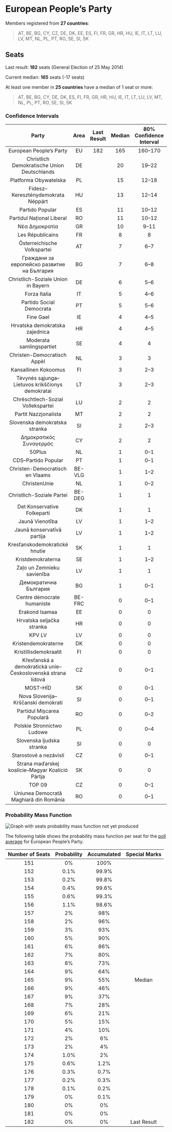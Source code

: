 # European People’s Party

Members registered from **27 countries**:

> AT, BE, BG, CY, CZ, DE, DK, EE, ES, FI, FR, GR, HR, HU, IE, IT, LT, LU, LV, MT, NL, PL, PT, RO, SE, SI, SK

## Seats

Last result: **182** seats (General Election of 25 May 2014)

Current median: **165** seats (-17 seats)

At least one member in **25 countries** have a median of 1 seat or more:

> AT, BE, BG, CY, DE, DK, ES, FI, FR, GR, HR, HU, IE, IT, LT, LU, LV, MT, NL, PL, PT, RO, SE, SI, SK

### Confidence Intervals

| Party | Area | Last Result | Median | 80% Confidence Interval | 90% Confidence Interval | 95% Confidence Interval | 99% Confidence Interval |
|:-----:|:----:|:-----------:|:------:|:-----------------------:|:-----------------------:|:-----------------------:|:-----------------------:|
| European People’s Party | EU | 182 | 165 | 160–170 | 158–172 | 157–173 | 154–176 |
| Christlich Demokratische Union Deutschlands | DE | | 20 | 19–22 | 18–22 | 18–23 | 17–23 |
| Platforma Obywatelska | PL | | 15 | 12–18 | 11–19 | 11–19 | 10–20 |
| Fidesz–Kereszténydemokrata Néppárt | HU | | 13 | 12–14 | 11–14 | 11–15 | 11–15 |
| Partido Popular | ES | | 11 | 10–12 | 9–13 | 9–13 | 9–14 |
| Partidul Național Liberal | RO | | 11 | 10–12 | 9–12 | 9–12 | 9–12 |
| Νέα Δημοκρατία | GR | | 10 | 9–11 | 9–11 | 9–11 | 9–11 |
| Les Républicains | FR | | 8 | 8 | 8 | 8 | 8 |
| Österreichische Volkspartei | AT | | 7 | 6–7 | 6–7 | 6–7 | 6–8 |
| Граждани за европейско развитие на България | BG | | 7 | 6–8 | 6–8 | 6–8 | 6–8 |
| Christlich-Soziale Union in Bayern | DE | | 6 | 5–6 | 5–7 | 5–7 | 4–8 |
| Forza Italia | IT | | 5 | 4–6 | 4–7 | 4–7 | 3–8 |
| Partido Social Democrata | PT | | 5 | 5–6 | 5–7 | 5–7 | 4–7 |
| Fine Gael | IE | | 4 | 4–5 | 4–5 | 4–5 | 4–5 |
| Hrvatska demokratska zajednica | HR | | 4 | 4–5 | 4–5 | 4–5 | 3–5 |
| Moderata samlingspartiet | SE | | 4 | 4 | 3–4 | 3–5 | 3–5 |
| Christen-Democratisch Appèl | NL | | 3 | 3 | 2–3 | 2–3 | 2–4 |
| Kansallinen Kokoomus | FI | | 3 | 2–3 | 2–3 | 2–3 | 2–3 |
| Tėvynės sąjunga–Lietuvos krikščionys demokratai | LT | | 3 | 2–3 | 2–3 | 2–3 | 2–4 |
| Chrëschtlech-Sozial Vollekspartei | LU | | 2 | 2 | 2 | 2 | 2 |
| Partit Nazzjonalista | MT | | 2 | 2 | 2–3 | 2–3 | 2–3 |
| Slovenska demokratska stranka | SI | | 2 | 2–3 | 2–3 | 2–3 | 2–3 |
| Δημοκρατικός Συναγερμός | CY | | 2 | 2 | 2 | 2 | 2 |
| 50Plus | NL | | 1 | 0–1 | 0–1 | 0–1 | 0–2 |
| CDS–Partido Popular | PT | | 1 | 0–1 | 0–1 | 0–1 | 0–1 |
| Christen-Democratisch en Vlaams | BE-VLG | | 1 | 1–2 | 1–2 | 1–2 | 1–2 |
| ChristenUnie | NL | | 1 | 0–2 | 0–2 | 0–2 | 0–2 |
| Christlich-Soziale Partei | BE-DEG | | 1 | 1 | 1 | 1 | 1 |
| Det Konservative Folkeparti | DK | | 1 | 1 | 1 | 1 | 0–1 |
| Jaunā Vienotība | LV | | 1 | 1–2 | 1–2 | 1–2 | 1–2 |
| Jaunā konservatīvā partija | LV | | 1 | 1–2 | 1–2 | 1–2 | 1–2 |
| Kresťanskodemokratické hnutie | SK | | 1 | 1 | 1–2 | 1–2 | 0–2 |
| Kristdemokraterna | SE | | 1 | 1–2 | 1–2 | 1–2 | 1–2 |
| Zaļo un Zemnieku savienība | LV | | 1 | 1 | 1–2 | 1–2 | 1–2 |
| Демократична България | BG | | 1 | 0–1 | 0–1 | 0–2 | 0–2 |
| Centre démocrate humaniste | BE-FRC | | 0 | 0–1 | 0–1 | 0–1 | 0–1 |
| Erakond Isamaa | EE | | 0 | 0 | 0 | 0 | 0 |
| Hrvatska seljačka stranka | HR | | 0 | 0 | 0 | 0 | 0 |
| KPV LV | LV | | 0 | 0 | 0–1 | 0–1 | 0–1 |
| Kristendemokraterne | DK | | 0 | 0 | 0 | 0 | 0 |
| Kristillisdemokraatit | FI | | 0 | 0 | 0 | 0 | 0 |
| Křesťanská a demokratická unie–Československá strana lidová | CZ | | 0 | 0–1 | 0–1 | 0–1 | 0–2 |
| MOST–HÍD | SK | | 0 | 0–1 | 0–1 | 0–1 | 0–1 |
| Nova Slovenija–Krščanski demokrati | SI | | 0 | 0–1 | 0–1 | 0–1 | 0–1 |
| Partidul Mișcarea Populară | RO | | 0 | 0–2 | 0–2 | 0–2 | 0–2 |
| Polskie Stronnictwo Ludowe | PL | | 0 | 0–4 | 0–4 | 0–4 | 0–4 |
| Slovenska ljudska stranka | SI | | 0 | 0 | 0 | 0 | 0 |
| Starostové a nezávislí | CZ | | 0 | 0–1 | 0–1 | 0–1 | 0–1 |
| Strana maďarskej koalície–Magyar Koalíció Pártja | SK | | 0 | 0 | 0 | 0 | 0–1 |
| TOP 09 | CZ | | 0 | 0–1 | 0–1 | 0–1 | 0–2 |
| Uniunea Democrată Maghiară din România | RO | | 0 | 0–1 | 0–2 | 0–2 | 0–2 |

### Probability Mass Function

![Graph with seats probability mass function not yet produced](average-2019-10-31-seats-pmf-europeanpeople’sparty.png "Seats Probability Mass Function")

The following table shows the probability mass function per seat for the [poll average](average-2019-10-31.html) for European People’s Party.

| Number of Seats | Probability | Accumulated | Special Marks |
|:---------------:|:-----------:|:-----------:|:-------------:|
| 151 | 0% | 100% |  |
| 152 | 0.1% | 99.9% |  |
| 153 | 0.2% | 99.8% |  |
| 154 | 0.4% | 99.6% |  |
| 155 | 0.6% | 99.3% |  |
| 156 | 1.1% | 98.6% |  |
| 157 | 2% | 98% |  |
| 158 | 2% | 96% |  |
| 159 | 3% | 93% |  |
| 160 | 5% | 90% |  |
| 161 | 6% | 86% |  |
| 162 | 7% | 80% |  |
| 163 | 8% | 73% |  |
| 164 | 9% | 64% |  |
| 165 | 9% | 55% | Median |
| 166 | 9% | 46% |  |
| 167 | 9% | 37% |  |
| 168 | 7% | 28% |  |
| 169 | 6% | 21% |  |
| 170 | 5% | 15% |  |
| 171 | 4% | 10% |  |
| 172 | 2% | 6% |  |
| 173 | 2% | 4% |  |
| 174 | 1.0% | 2% |  |
| 175 | 0.6% | 1.2% |  |
| 176 | 0.3% | 0.7% |  |
| 177 | 0.2% | 0.3% |  |
| 178 | 0.1% | 0.2% |  |
| 179 | 0% | 0.1% |  |
| 180 | 0% | 0% |  |
| 181 | 0% | 0% |  |
| 182 | 0% | 0% | Last Result |


